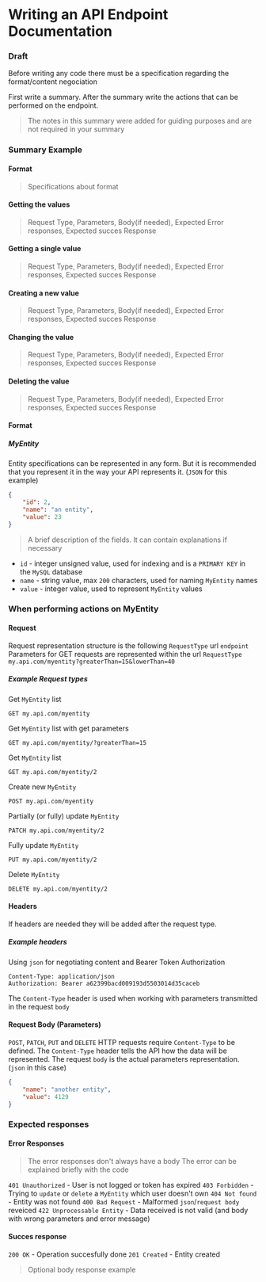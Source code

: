 # Writing an API Endpoint Documentation
### Draft

Before writing any code there must be a specification regarding the format/content negociation

First write a summary. After the summary write the actions that can be performed on the endpoint.
> The notes in this summary were added for guiding purposes and are not required in your summary

### Summary Example

#### Format
> Specifications about format
#### Getting the values
> Request Type, Parameters, Body(if needed), Expected Error responses, Expected succes Response
#### Getting a single value
> Request Type, Parameters, Body(if needed), Expected Error responses, Expected succes Response
#### Creating a new value
> Request Type, Parameters, Body(if needed), Expected Error responses, Expected succes Response
#### Changing the value
> Request Type, Parameters, Body(if needed), Expected Error responses, Expected succes Response
#### Deleting the value
> Request Type, Parameters, Body(if needed), Expected Error responses, Expected succes Response

#### Format
##### MyEntity
Entity specifications can be represented in any form. But it is recommended that you represent it in the way your API represents it. (`JSON` for this example)

```json
{
    "id": 2,
    "name": "an entity",
    "value": 23
}
```
> A brief description of the fields. It can contain explanations if necessary
 * `id` - integer unsigned value,  used for indexing and is a `PRIMARY KEY` in the `MySQL` database
 * `name` - string value, max `200` characters, used for naming `MyEntity` names
 * `value` - integer value, used to represent `MyEntity` values


### When performing actions on MyEntity

#### Request
Request representation structure is the following
`RequestType` url `endpoint`
Parameters for GET requests are represented within the url
`RequestType my.api.com/myentity?greaterThan=15&lowerThan=40`

##### Example Request types
Get `MyEntity` list
```http
GET my.api.com/myentity
```
Get `MyEntity` list with get parameters
```http
GET my.api.com/myentity/?greaterThan=15
```

Get `MyEntity` list
```http
GET my.api.com/myentity/2
```
Create new `MyEntity`
```http
POST my.api.com/myentity
```
Partially (or fully) update `MyEntity`
```http
PATCH my.api.com/myentity/2
```

Fully update `MyEntity`
```http
PUT my.api.com/myentity/2
```

Delete `MyEntity`
```http
DELETE my.api.com/myentity/2
```

#### Headers
If headers are needed they will be added after the request type.
##### Example headers
Using `json` for negotiating content and Bearer Token Authorization
```http
Content-Type: application/json
Authorization: Bearer a62399bacd009193d5503014d35caceb
```
The `Content-Type` header is used when working with parameters transmitted in the request `body`

#### Request Body (Parameters)
`POST`, `PATCH`, `PUT` and `DELETE` HTTP requests require `Content-Type` to be defined.
The `Content-Type` header tells the API how the data will be represented.
The request `body` is the actual parameters representation. (`json` in this case)

```json
{
    "name": "another entity",
    "value": 4129
}
```

### Expected responses
#### Error Responses
> The error responses don't always have a body
 The error can be explained briefly with the code

`401 Unauthorized` - User is not logged or token has expired
`403 Forbidden` - Trying to `update` or `delete` a `MyEntity` which user doesn't own
`404 Not found` - Entity was not found
`400 Bad Request` - Malformed `json`/`request body` reveiced
`422 Unprocessable Entity` - Data received is not valid (and body with wrong parameters and error message)

#### Succes response
`200 OK` - Operation succesfully done
`201 Created` - Entity created

> Optional body response example

